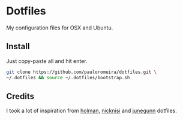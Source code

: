 # Dotfiles

My configuration files for OSX and Ubuntu.

## Install

Just copy-paste all and hit enter.
```sh
git clone https://github.com/pauloromeira/dotfiles.git \
~/.dotfiles && source ~/.dotfiles/bootstrap.sh
```

## Credits
I took a lot of inspiration from [holman](https://github.com/holman),
[nicknisi](https://github.com/nicknisi) and 
[junegunn](https://github.com/junegunn) dotfiles.
